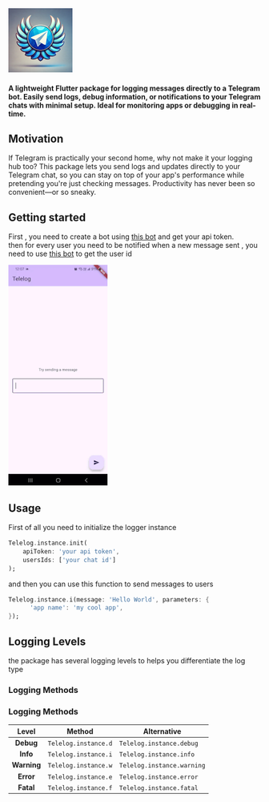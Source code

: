 <!--
This README describes the package. If you publish this package to pub.dev,
this README's contents appear on the landing page for your package.

For information about how to write a good package README, see the guide for
[writing package pages](https://dart.dev/guides/libraries/writing-package-pages).

For general information about developing packages, see the Dart guide for
[creating packages](https://dart.dev/guides/libraries/create-library-packages)
and the Flutter guide for
[developing packages and plugins](https://flutter.dev/developing-packages).
-->


<img src="assets/logo.png"  width="128" alt="logo"/>

#### A lightweight Flutter package for logging messages directly to a Telegram bot. Easily send logs, debug information, or notifications to your Telegram chats with minimal setup. Ideal for monitoring apps or debugging in real-time.



## Motivation
If Telegram is practically your second home, why not make it your logging hub too? This package lets you send logs and updates directly to your Telegram chat, so you can stay on top of your app's performance while pretending you're just checking messages. Productivity has never been so convenient—or so sneaky.  




## Getting started
First , you need to create a bot using [this bot](https://t.me/BotFather) and get your api token.
<br>
then for every user you need to be notified when a new message sent , you need to use [this bot](https://t.me/userinfobot) to get the user id 
<br>

![](assets/trail.gif)

## Usage
First of all you need to initialize the logger instance
```dart
Telelog.instance.init(
    apiToken: 'your api token',
    usersIds: ['your chat id']
);
```

and then you can use this function to send messages to users

```dart
Telelog.instance.i(message: 'Hello World', parameters: {
      'app name': 'my cool app',
});
```

## Logging Levels

the package has several logging levels to helps you differentiate the log type 

### Logging Methods
### Logging Methods

| **Level**  | **Method**                             | **Alternative**          |
|:----------:|----------------------------------------|--------------------------|
| **Debug**  | `Telelog.instance.d`                  | `Telelog.instance.debug` |
| **Info**   | `Telelog.instance.i`                  | `Telelog.instance.info`  |
| **Warning**| `Telelog.instance.w`                  | `Telelog.instance.warning` |
| **Error**  | `Telelog.instance.e`                  | `Telelog.instance.error` |
| **Fatal**  | `Telelog.instance.f`                  | `Telelog.instance.fatal` |
  